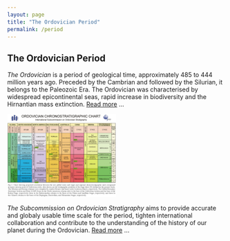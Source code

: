 ```yaml
---
layout: page
title: "The Ordovician Period"
permalink: /period
---
```

## The Ordovician Period
*The Ordovician* is a period of geological time, approximately 485 to 444 million years ago. Preceded by the Cambrian and followed by the Silurian, it belongs to the Paleozoic Era. The Ordovician was characterised by widespread epicontinental seas, rapid increase in biodiversity and the Hirnantian mass extinction. [Read more](http://en.wikipedia.org/wiki/Ordovician) …

<a href="images/OrdChartHigh-1024x781.jpg">
    <img src="images/OrdChartHigh-1024x781.jpg" style="width:50%" alt="Ordovician Chart" />
</a>

*The Subcommission on Ordovician Stratigraphy* aims to provide accurate and globaly usable time scale for the period, tighten international collaboration and contribute to the understanding of the history of our planet during the Ordovician. [Read more](http://ordovician.stratigraphy.org/subcommission/) …